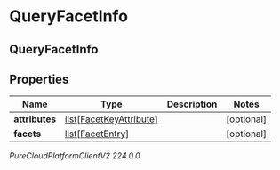 # QueryFacetInfo

## QueryFacetInfo

## Properties

|Name | Type | Description | Notes|
|------------ | ------------- | ------------- | -------------|
| **attributes** | [list[FacetKeyAttribute]](FacetKeyAttribute) |  | [optional] |
| **facets** | [list[FacetEntry]](FacetEntry) |  | [optional] |



_PureCloudPlatformClientV2 224.0.0_
